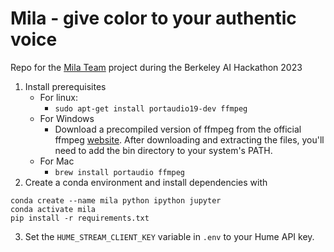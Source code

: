 # Mila - give color to your authentic voice
Repo for the [Mila Team](https://devpost.com/software/qw-qox4r8) project during the Berkeley AI Hackathon 2023

1. Install prerequisites
	-  For linux:
		- `sudo apt-get install portaudio19-dev ffmpeg`
	-  For Windows
		- Download a precompiled version of ffmpeg from the official ffmpeg [website](https://ffmpeg.org/download.html#build-windows). After downloading and extracting the files, you'll need to add the bin directory to your system's PATH.
	- For Mac
		- ```brew install portaudio ffmpeg```
2. Create a conda environment and install dependencies with
```
conda create --name mila python ipython jupyter
conda activate mila
pip install -r requirements.txt

```
3. Set the `HUME_STREAM_CLIENT_KEY` variable in `.env` to your Hume API key. 